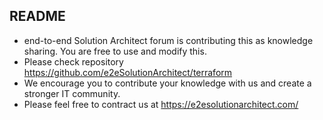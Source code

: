 
## README
- end-to-end Solution Architect forum is contributing this as knowledge sharing. You are free to use and modify this. 
- Please check repository https://github.com/e2eSolutionArchitect/terraform
- We encourage you to contribute your knowledge with us and create a stronger IT community.
- Please feel free to contract us at https://e2esolutionarchitect.com/